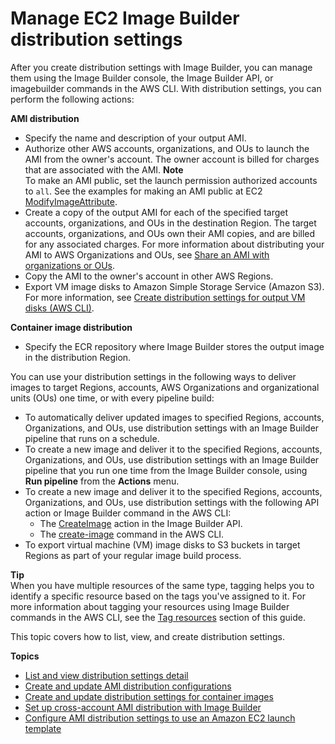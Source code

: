 # Manage EC2 Image Builder distribution settings<a name="manage-distribution-settings"></a>

After you create distribution settings with Image Builder, you can manage them using the Image Builder console, the Image Builder API, or imagebuilder commands in the AWS CLI\. With distribution settings, you can perform the following actions:

**AMI distribution**
+ Specify the name and description of your output AMI\.
+ Authorize other AWS accounts, organizations, and OUs to launch the AMI from the owner's account\. The owner account is billed for charges that are associated with the AMI\.
**Note**  
To make an AMI public, set the launch permission authorized accounts to `all`\. See the examples for making an AMI public at EC2 [ModifyImageAttribute](https://docs.aws.amazon.com/imagebuilder/latest/APIReference/API_ModifyImageAttribute.html)\.
+ Create a copy of the output AMI for each of the specified target accounts, organizations, and OUs in the destination Region\. The target accounts, organizations, and OUs own their AMI copies, and are billed for any associated charges\. For more information about distributing your AMI to AWS Organizations and OUs, see [Share an AMI with organizations or OUs](https://docs.aws.amazon.com/AWSEC2/latest/UserGuide/share-amis-with-organizations-and-OUs.html)\.
+ Copy the AMI to the owner's account in other AWS Regions\.
+ Export VM image disks to Amazon Simple Storage Service \(Amazon S3\)\. For more information, see [Create distribution settings for output VM disks \(AWS CLI\)](cr-upd-ami-distribution-settings.md#cli-create-vm-dist-config)\.

**Container image distribution**
+ Specify the ECR repository where Image Builder stores the output image in the distribution Region\.

You can use your distribution settings in the following ways to deliver images to target Regions, accounts, AWS Organizations and organizational units \(OUs\) one time, or with every pipeline build:
+ To automatically deliver updated images to specified Regions, accounts, Organizations, and OUs, use distribution settings with an Image Builder pipeline that runs on a schedule\.
+ To create a new image and deliver it to the specified Regions, accounts, Organizations, and OUs, use distribution settings with an Image Builder pipeline that you run one time from the Image Builder console, using **Run pipeline** from the **Actions** menu\.
+ To create a new image and deliver it to the specified Regions, accounts, Organizations, and OUs, use distribution settings with the following API action or Image Builder command in the AWS CLI:
  + The [CreateImage](https://docs.aws.amazon.com/imagebuilder/latest/APIReference/API_CreateImage.html) action in the Image Builder API\.
  + The [create\-image](https://docs.aws.amazon.com/cli/latest/reference/imagebuilder/create-image.html) command in the AWS CLI\.
+ To export virtual machine \(VM\) image disks to S3 buckets in target Regions as part of your regular image build process\.

**Tip**  
When you have multiple resources of the same type, tagging helps you to identify a specific resource based on the tags you've assigned to it\. For more information about tagging your resources using Image Builder commands in the AWS CLI, see the [Tag resources](tag-resources.md) section of this guide\.

This topic covers how to list, view, and create distribution settings\.

**Topics**
+ [List and view distribution settings detail](distribution-settings-detail.md)
+ [Create and update AMI distribution configurations](cr-upd-ami-distribution-settings.md)
+ [Create and update distribution settings for container images](cr-upd-container-distribution-settings.md)
+ [Set up cross\-account AMI distribution with Image Builder](cross-account-dist.md)
+ [Configure AMI distribution settings to use an Amazon EC2 launch template](dist-using-launch-template.md)